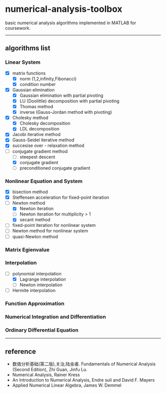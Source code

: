 # numerical-analysis-toolbox
basic numerical analysis algorithms implemented in MATLAB for coursework.

---

## algorithms list

### Linear System

- [x] matrix functions
    - [x] norm (1,2,infinity,Fibonacci)
    - [x] condition number
- [x] Gaussian elimination
    - [x] Gaussian elimination with partial pivoting
    - [x] LU (Doolittle) decomposition with partial pivoting
    - [x] Thomas method
    - [x] inverse (Gauss-Jordan method with pivoting)
- [x] Cholesky method
    - [x] Cholesky decomposition
    - [x] LDL decomposition
- [x] Jacobi iterative method
- [x] Gauss-Seidel iterative method
- [x] succesise over - relaxation method
- [ ] conjugate gradient method
    - [ ] steepest descent
    - [x] conjugate gradient
    - [ ] preconditioned conjugate gradient 

### Nonlinear Equation and System

- [x] bisection method
- [x] Steffensen acceleration for fixed-point iteration
- [ ] Newton method
    - [x] Newton iteration
    - [ ] Newton iteration for multiplicity > 1
    - [x] secant method
- [ ] fixed-point iteration for nonlinear system
- [ ] Newton method for nonlinear system
- [ ] quasi-Newton method

### Matrix Egienvalue

### Interpolation

- [ ] polynomial interpolation
    - [x] Lagrange interpolation
    - [ ] Newton interpolation
- [ ] Hermite interpolation

### Function Approximation

### Numerical Integration and Differentiation

### Ordinary Differential Equation


---

## reference

- 数值分析基础(第二版),关治,陆金甫. Fundamentals of Numerical Analysis (Second Edition), Zhi Guan, Jinfu Lu.
- Numerical Analysis, Rainer Kress
- An Introduction to Numerical Analysis, Endre suli and David F. Mayers
- Applied Numerical Linear Algebra, James W. Demmel